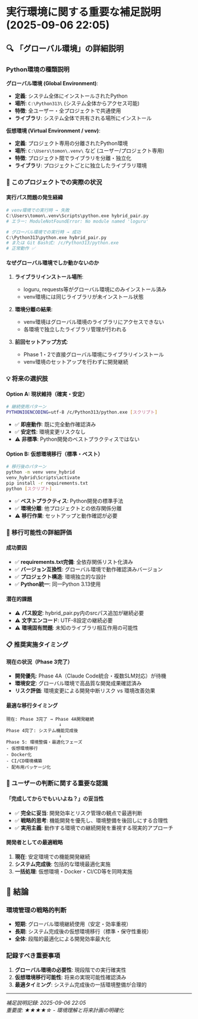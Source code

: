 # 実行環境に関する重要な補足説明 (2025-09-06 22:05)

## 🔍 「グローバル環境」の詳細説明

### Python環境の種類説明
**グローバル環境 (Global Environment)**:
- **定義**: システム全体にインストールされたPython
- **場所**: `C:\Python313\` (システム全体からアクセス可能)
- **特徴**: 全ユーザー・全プロジェクトで共通使用
- **ライブラリ**: システム全体で共有される場所にインストール

**仮想環境 (Virtual Environment / venv)**:
- **定義**: プロジェクト専用の分離されたPython環境
- **場所**: `C:\Users\tomon\.venv\` など (ユーザー/プロジェクト専用)
- **特徴**: プロジェクト間でライブラリを分離・独立化
- **ライブラリ**: プロジェクトごとに独立したライブラリ環境

### 🎯 このプロジェクトでの実際の状況

#### 実行パス問題の発生経緯
```bash
# venv環境での実行時 → 失敗
C:\Users\tomon\.venv\Scripts\python.exe hybrid_pair.py
# エラー: ModuleNotFoundError: No module named 'loguru'

# グローバル環境での実行時 → 成功
C:\Python313\python.exe hybrid_pair.py  
# または Git Bash式: /c/Python313/python.exe
# 正常動作 ✅
```

#### なぜグローバル環境でしか動かないのか
1. **ライブラリインストール場所**: 
   - loguru, requests等がグローバル環境にのみインストール済み
   - venv環境には同じライブラリが未インストール状態

2. **環境分離の結果**:
   - venv環境はグローバル環境のライブラリにアクセスできない
   - 各環境で独立したライブラリ管理が行われる

3. **前回セットアップ方式**:
   - Phase 1・2で直接グローバル環境にライブラリインストール
   - venv環境のセットアップを行わずに開発継続

### 💡 将来の選択肢

#### Option A: 現状維持（確実・安定）
```bash
# 継続使用パターン
PYTHONIOENCODING=utf-8 /c/Python313/python.exe [スクリプト]
```
- ✅ **即座動作**: 既に完全動作確認済み
- ✅ **安定性**: 環境変更リスクなし
- ⚠️ **非標準**: Python開発のベストプラクティスではない

#### Option B: 仮想環境移行（標準・ベスト）
```bash
# 移行後のパターン
python -m venv venv_hybrid
venv_hybrid\Scripts\activate
pip install -r requirements.txt
python [スクリプト]
```
- ✅ **ベストプラクティス**: Python開発の標準手法
- ✅ **環境分離**: 他プロジェクトとの依存関係分離
- ⚠️ **移行作業**: セットアップと動作確認が必要

### 🎯 移行可能性の詳細評価

#### 成功要因
- ✅ **requirements.txt完備**: 全依存関係リスト化済み
- ✅ **バージョン互換性**: グローバル環境で動作確認済みバージョン
- ✅ **プロジェクト構造**: 環境独立的な設計
- ✅ **Python統一**: 同一Python 3.13使用

#### 潜在的課題
- ⚠️ **パス設定**: hybrid_pair.py内のsrcパス追加が継続必要
- ⚠️ **文字エンコード**: UTF-8設定の継続必要
- ⚠️ **環境固有問題**: 未知のライブラリ相互作用の可能性

### 📋 推奨実施タイミング

#### 現在の状況（Phase 3完了）
- **開発優先**: Phase 4A（Claude Code統合・複数SLM対応）が待機
- **環境安定**: グローバル環境で高品質な開発成果確認済み
- **リスク評価**: 環境変更による開発中断リスク vs 環境改善効果

#### 最適な移行タイミング
```
現在: Phase 3完了 → Phase 4A開発継続
                    ↓
Phase 4完了: システム機能完成後
                    ↓
Phase 5: 環境整備・最適化フェーズ
- 仮想環境移行
- Docker化
- CI/CD環境構築
- 配布用パッケージ化
```

### 💭 ユーザーの判断に関する重要な認識

#### 「完成してからでもいいよね？」の妥当性
- ✅ **完全に妥当**: 開発効率とリスク管理の観点で最適判断
- ✅ **戦略的思考**: 機能開発を優先し、環境整備を後回しにする合理性
- ✅ **実用主義**: 動作する環境での継続開発を重視する現実的アプローチ

#### 開発者としての最適戦略
1. **現在**: 安定環境での機能開発継続
2. **システム完成後**: 包括的な環境最適化実施
3. **一括処理**: 仮想環境・Docker・CI/CD等を同時実施

## 🎉 結論

### 環境管理の戦略的判断
- **短期**: グローバル環境継続使用（安定・効率重視）
- **長期**: システム完成後の仮想環境移行（標準・保守性重視）
- **全体**: 段階的最適化による開発効率最大化

### 記録すべき重要事項
1. **グローバル環境の必要性**: 現段階での実行確実性
2. **仮想環境移行可能性**: 将来の実現可能性確認済み
3. **最適タイミング**: システム完成後の一括環境整備が合理的

---
*補足説明記録: 2025-09-06 22:05*  
*重要度: ★★★★☆ - 環境理解と将来計画の明確化*